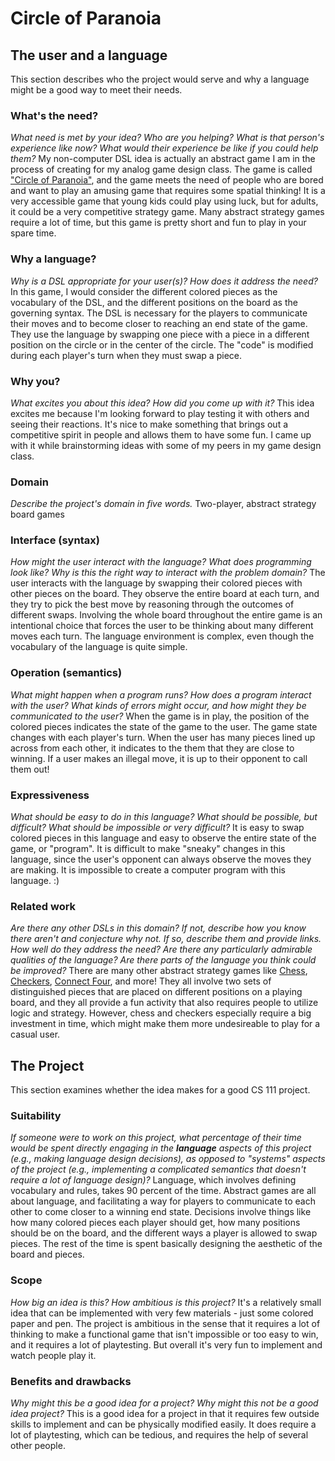 # Circle of Paranoia


## The user and a language
This section describes who the project would serve and why a language might be a
good way to meet their needs.


### What's the need?
_What need is met by your idea? Who are you helping? What is that person's
experience like now? What would their experience be like if you could help 
them?_
My non-computer DSL idea is actually an abstract game I am in the process of 
creating for my analog game design class. The game is called ["Circle of Paranoia"](https://docs.google.com/document/d/1WssK6n2gQf6TpReBtXNDcGkmX7z2NeDntuUo4jmU3aI/edit?usp=sharing), 
and the game meets the need of people who are bored and want to play an amusing 
game that requires some spatial thinking! It is a very accessible game that young
kids could play using luck, but for adults, it could be a very competitive strategy
game. Many abstract strategy games require a lot of time, but this game is pretty 
short and fun to play in your spare time. 


### Why a language?
_Why is a DSL appropriate for your user(s)? How does it address the need?_
In this game, I would consider the different colored pieces as the vocabulary
of the DSL, and the different positions on the board as the governing syntax. 
The DSL is necessary for the players to communicate their moves and to become
closer to reaching an end state of the game. They use the language by swapping 
one piece with a piece in a different position on the circle or in the center of
the circle. The "code" is modified during each player's turn when they must swap
a piece. 


### Why you?
_What excites you about this idea? How did you come up with it?_
This idea excites me because I'm looking forward to play testing it with others
and seeing their reactions. It's nice to make something that brings out a 
competitive spirit in people and allows them to have some fun. I came up with it
while brainstorming ideas with some of my peers in my game design class.


### Domain
_Describe the project's domain in five words._
Two-player, abstract strategy board games


### Interface (syntax)
_How might the user interact with the language? What does programming look 
like? Why is this the right way to interact with the problem domain?_ 
The user interacts with the language by swapping their colored pieces with
other pieces on the board. They observe the entire board at each turn, and 
they try to pick the best move by reasoning through the outcomes of different
swaps. Involving the whole board throughout the entire game is an intentional
choice that forces the user to be thinking about many different moves each
turn. The language environment is complex, even though the vocabulary of the
language is quite simple.


### Operation (semantics)
_What might happen when a program runs? How does a program interact with the
user? What kinds of errors might occur, and how might they be communicated to
the user?_
When the game is in play, the position of the colored pieces indicates the state
of the game to the user. The game state changes with each player's turn. When the 
user has many pieces lined up across from each other, it indicates to the them that 
they are close to winning. If a user makes an illegal move, it is up to their 
opponent to call them out! 


### Expressiveness
_What should be easy to do in this language? What should be possible, but
difficult? What should be impossible or very difficult?_
It is easy to swap colored pieces in this language and easy to observe the entire
state of the game, or "program". It is difficult to make "sneaky" changes in this
language, since the user's opponent can always observe the moves they are making.
It is impossible to create a computer program with this language. :)


### Related work
_Are there any other DSLs in this domain? If not, describe how you know there
aren't and conjecture why not. If so, describe them and provide links. How well 
do they address the need? Are there any particularly admirable qualities of the
language? Are there parts of the language you think could be improved?_
There are many other abstract strategy games like [Chess](https://en.wikipedia.org/wiki/Chess), [Checkers](https://en.wikipedia.org/wiki/Draughts), [Connect Four](https://en.wikipedia.org/wiki/Connect_Four),
and more! They all involve two sets of distinguished pieces that are placed on different
positions on a playing board, and they all provide a fun activity that also 
requires people to utilize logic and strategy. However, chess and checkers especially
require a big investment in time, which might make them more undesireable to play
for a casual user.


## The Project
This section examines whether the idea makes for a good CS 111 project.


### Suitability
_If someone were to work on this project, what percentage of their time would be
spent directly engaging in the **language** aspects of this project (e.g.,
making language design decisions), as opposed to "systems" aspects of the
project (e.g., implementing a complicated semantics that doesn't require a lot
of language design)?_
Language, which involves defining vocabulary and rules, takes 90 percent of the
time. Abstract games are all about language, and facilitating a way for players
to communicate to each other to come closer to a winning end state. Decisions 
involve things like how many colored pieces each player should get, how many 
positions should be on the board, and the different ways a player is allowed to
swap pieces. The rest of the time is spent basically designing the aesthetic of
the board and pieces.


### Scope
_How big an idea is this? How ambitious is this project?_
It's a relatively small idea that can be implemented with very few materials -
just some colored paper and pen. The project is ambitious in the sense that
it requires a lot of thinking to make a functional game that isn't impossible or
too easy to win, and it requires a lot of playtesting. But overall it's very fun
to implement and watch people play it.


### Benefits and drawbacks
_Why might this be a good idea for a project? Why might this not be a good idea 
project?_
This is a good idea for a project in that it requires few outside skills to implement
and can be physically modified easily. It does require a lot of playtesting, which can 
be tedious, and requires the help of several other people.
